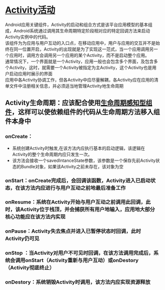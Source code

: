 # [Activity活动](https://developer.android.google.cn/guide/components/activities/intro-activities)
Android应用关键组件，Activity的启动和组合方式是该平台应用模型的基本组成，Android系统通过调用其生命周期特定阶段相对应的特定回调方法来启动Activity实例中的代码。  
该组件为为应用与用户互动的入口点，在移动应用中，用户与应用的交互并不是始终在同一位置开启，Activity的出现就是为了实现这一范式，当一个应用调用另一个应用时，调用方会调用另一个应用的某个Activity，而不是启动整个应用。  
通常情况下，一个界面就是一个Activity，应用一般也会包含多个界面，及包含多个Activity，这时，就需要一个Activity被指定为主Activity，这个Activity也是用户启动应用时展示的界面   
应用中各Activity协调工作，但各Activity中应尽量解耦，各Activity应在应用的清单文件中注册相关信息，并必须适当地管理Activity地生命周期    
## Activity生命周期：应该配合使用[生命周期感知型组件](https://developer.android.google.cn/topic/libraries/architecture/lifecycle#kotlin)，这样可以使依赖组件的代码从生命周期方法移入组件本身中
### onCreate：
* 系统创建Activity时触发,在该方法内应执行基本的启动逻辑，该逻辑在Activity的整个生命周期内应只发生一次。
* 该方法会接收一个savedIntanceState参数，该参数是一个保存先前Activity状态的Bundle对象，如果该Activity之前未存在，该对象为空
### onStart：onCreate完成后，会回调该函数，Activity进入已启动状态，在该方法内应进行与用户互动之前地最后准备工作

### onResume：系统在Activity开始与用户互动之前调用此回调，此时，该Activity位于栈顶，并会捕获所有用户地输入，应用地大部分核心功能应在该方法内实现

### onPause：Activity失去焦点并进入已暂停状态时回调，此时Activity仍可见

### onStop ：当Activity对用户不可见时回调，在该方法调用完成后，系统会调用onStart（Activity重新与用户互动）或onDestory（Activity彻底终止）

### onDestory：系统销毁Activity时调用，该方法内应实现资源释放




